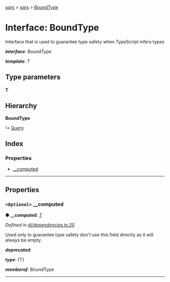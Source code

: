 [sqrs](../README.md) > [sqrs](../modules/sqrs.md) > [BoundType](../interfaces/sqrs.boundtype.md)

# Interface: BoundType

Interface that is used to guarantee type safety when TypeScript infers types

*__interface__*: BoundType

*__template__*: T

## Type parameters
#### T 
## Hierarchy

**BoundType**

↳  [Query](sqrs.query.md)

## Index

### Properties

* [__computed](sqrs.boundtype.md#__computed)

---

## Properties

<a id="__computed"></a>

### `<Optional>` __computed

**● __computed**: *[T]()*

*Defined in [di/dependencies.ts:20](https://github.com/rkostrzewski/sqrs/blob/2a5a94e/packages/sqrs/src/di/dependencies.ts#L20)*

Used only to guarantee type safety don't use this field directly as it will always be empty.

*__deprecated__*:
 

*__type__*: {T}

*__memberof__*: BoundType

___

